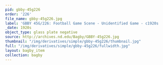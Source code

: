 ```yaml
---
pid: gbby-45g226
order: '226'
file_name: gbby-45g226.jpg
label: 'GBBY 45G/226: Football Game Scene - Unidentified Game - c1920s'
_date: 1920s
object_type: glass plate negative
source: http://archives.nd.edu/Bagby/GBBY-45g226.jpg
thumbnail: "/img/derivatives/simple/gbby-45g226/thumbnail.jpg"
full: "/img/derivatives/simple/gbby-45g226/fullwidth.jpg"
layout: bagby_item
collection: bagby
---
```

